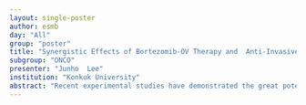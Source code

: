 ```yaml
---
layout: single-poster
author: esmb
day: "All"
group: "poster"
title: "Synergistic Effects of Bortezomib-OV Therapy and  Anti-Invasive Strategies in Glioblastoma:  A Mathematical Model"
subgroup: "ONCO"
presenter: "Junho  Lee"
institution: "Konkuk University"
abstract: "Recent experimental studies have demonstrated the great potential of combination therapies, using oncolytic viruses (OVs) in conjunction with proteasome inhibitor, bortezomib (BTZ), for the treatment of glioblastoma. So, we have developed a mathematical model of combination (bortezomib+OV) therapy, including intracellular signaling network (proteasome-NKkB-Bcl2-Bax) which mediate anti-apoptosis, apoptosis, and necroptosis of tumor cells. In addition, a challenging tumor microenvironment (TME) such as gray matter and dense ECM structure in brain, has been shown to regulate tumor invasion. But the critical role of TME in such therapies has not been studied in the context of combination therapies. We show (i) how the intracellular signaling regulates tumor cell killing in the combination therapy, (ii) that the TME plays a significant role in controlling the anti-tumor efficacy in Bortezomib-OV combination therapies and generating various spatial patterns of tumor growth. The simulation results show the possibility of development of new tumor treatment options within TME and new anti-invasion strategy."
---
```

